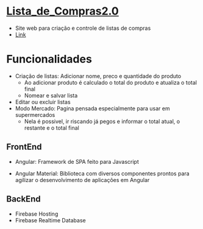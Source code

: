 # [Lista_de_Compras2.0](https://listadecompras-219c8.web.app)
- Site web para criação e controle de listas de compras
- [Link](https://listadecompras-219c8.web.app)

# Funcionalidades
- Criação de listas: Adicionar nome, preco e quantidade do produto
    - Ao adicionar produto é calculado o total do produto e atualiza o total final
    - Nomear e salvar lista
- Editar ou excluir listas
- Modo Mercado: Pagina pensada especialmente para usar em supermercados
    - Nela é possivel, ir riscando já pegos e informar o total atual, o restante e o total final

## FrontEnd
- Angular: Framework de SPA feito para Javascript

- Angular Material: Biblioteca com diversos componentes prontos para agilizar o desenvolvimento de aplicações em Angular

## BackEnd
- Firebase Hosting
- Firebase Realtime Database
